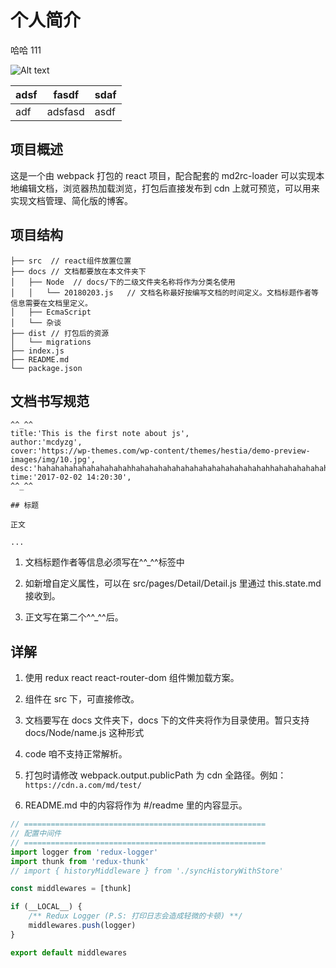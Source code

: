 # 个人简介

哈哈 111

![Alt text](https://avatars0.githubusercontent.com/u/9742995?s=40&v=4)

| adsf | fasdf   | sdaf |
| ---- | ------- | ---- |
| adf  | adsfasd | asdf |

## 项目概述

这是一个由 webpack 打包的 react 项目，配合配套的 md2rc-loader 可以实现本地编辑文档，浏览器热加载浏览，打包后直接发布到 cdn 上就可预览，可以用来实现文档管理、简化版的博客。

## 项目结构

```
├── src  // react组件放置位置
├── docs // 文档都要放在本文件夹下
│   ├── Node  // docs/下的二级文件夹名称将作为分类名使用
│   │   └── 20180203.js   // 文档名称最好按编写文档的时间定义。文档标题作者等信息需要在文档里定义。
│   ├── EcmaScript
│   └── 杂谈
├── dist // 打包后的资源
│   └── migrations
├── index.js
├── README.md
└── package.json
```

## 文档书写规范

```
^^_^^
title:'This is the first note about js',
author:'mcdyzg',
cover:'https://wp-themes.com/wp-content/themes/hestia/demo-preview-images/img/10.jpg',
desc:'hahahahahahahahahahahhahahahahahahahahahahahahahahahhahahahahahahahahahahahahahahahhahahahahahahahahahahahahahahahhahahahaha',
time:'2017-02-02 14:20:30',
^^_^^

## 标题

正文

...
```

1.  文档标题作者等信息必须写在^^\_^^标签中

2.  如新增自定义属性，可以在 src/pages/Detail/Detail.js 里通过 this.state.md 接收到。

3.  正文写在第二个^^\_^^后。

## 详解

1.  使用 redux react react-router-dom 组件懒加载方案。

2.  组件在 src 下，可直接修改。

3.  文档要写在 docs 文件夹下，docs 下的文件夹将作为目录使用。暂只支持 docs/Node/name.js 这种形式

4.  code 咱不支持正常解析。

5.  打包时请修改 webpack.output.publicPath 为 cdn 全路径。例如：`https://cdn.a.com/md/test/`

6.  README.md 中的内容将作为 #/readme 里的内容显示。

```js
// ======================================================
// 配置中间件
// ======================================================
import logger from 'redux-logger'
import thunk from 'redux-thunk'
// import { historyMiddleware } from './syncHistoryWithStore'

const middlewares = [thunk]

if (__LOCAL__) {
	/** Redux Logger (P.S: 打印日志会造成轻微的卡顿) **/
	middlewares.push(logger)
}

export default middlewares
```
